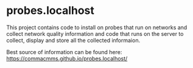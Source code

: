 # probes.localhost
This project contains code to install on probes that run on networks and collect network quality information and code that runs on the server to collect, display and store all the collected informaion.

Best source of information can be found here: https://commacmms.github.io/probes.localhost/
